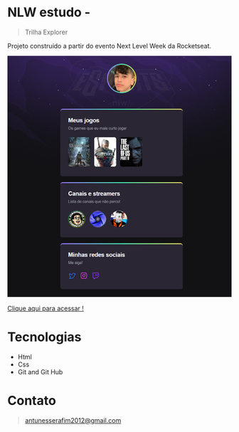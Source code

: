# NLW estudo -
> Trilha Explorer

Projeto construído a partir do evento Next Level Week da Rocketseat.

![preview](./.github/preview.png)

[Clique aqui para acessar !](https://gserafim007.github.io/estudo/)

# Tecnologias

- Html
- Css
- Git and Git Hub

# Contato

>antunesserafim2012@gmail.com